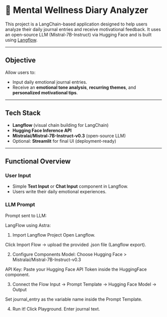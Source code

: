 # 🧠 Mental Wellness Diary Analyzer

This project is a LangChain-based application designed to help users analyze their daily journal entries and receive motivational feedback. It uses an open-source LLM (Mistral-7B-Instruct) via Hugging Face and is built using [Langflow](https://astra.datastax.com/langflow).

---

##  Objective

Allow users to:
- Input daily emotional journal entries.
- Receive an **emotional tone analysis**, **recurring themes**, and **personalized motivational tips**.

---

##  Tech Stack

- **Langflow** (visual chain building for LangChain)
- **Hugging Face Inference API**
- **Mistralai/Mistral-7B-Instruct-v0.3** (open-source LLM)
- Optional: **Streamlit** for final UI (deployment-ready)
  
---

##  Functional Overview

###  User Input
- Simple **Text Input** or **Chat Input** component in Langflow.
- Users write their daily emotional experiences.

###  LLM Prompt
Prompt sent to LLM:

LangFlow using Astra:
1. Import Langflow Project
Open Langflow.

Click Import Flow → upload the provided .json file (Langflow export).

2. Configure Components
Model: Choose Hugging Face > Mistralai/Mistral-7B-Instruct-v0.3

API Key: Paste your Hugging Face API Token inside the HuggingFace component.

3. Connect the Flow
Input → Prompt Template → Hugging Face Model → Output

Set journal_entry as the variable name inside the Prompt Template.

4. Run it!
Click Playground.
Enter journal text.
